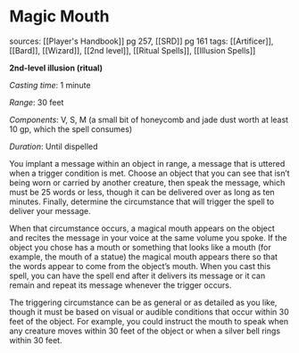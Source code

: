 # Magic Mouth
sources: [[Player's Handbook]] pg 257, [[SRD]] pg 161
tags: [[Artificer]], [[Bard]], [[Wizard]], [[2nd level]], [[Ritual Spells]], [[Illusion Spells]]

**2nd-level illusion (ritual)**

*Casting time*: 1 minute

*Range*: 30 feet

*Components*: V, S, M (a small bit of honeycomb and jade dust worth at least 10 gp, which the spell consumes)

*Duration*: Until dispelled

You implant a message within an object in range, a message that is uttered when a trigger condition is met. Choose an object that you can see that isn’t being worn or carried by another creature, then speak the message, which must be 25 words or less, though it can be delivered over as long as ten minutes. Finally, determine the circumstance that will trigger the spell to deliver your message.

When that circumstance occurs, a magical mouth appears on the object and recites the message in your voice at the same volume you spoke. If the object you chose has a mouth or something that looks like a mouth (for example, the mouth of a statue) the magical mouth appears there so that the words appear to come from the object’s mouth. When you cast this spell, you can have the spell end after it delivers its message or it can remain and repeat its message whenever the trigger occurs.

The triggering circumstance can be as general or as detailed as you like, though it must be based on visual or audible conditions that occur within 30 feet of the object. For example, you could instruct the mouth to speak when any creature moves within 30 feet of the object or when a silver bell rings within 30 feet.
